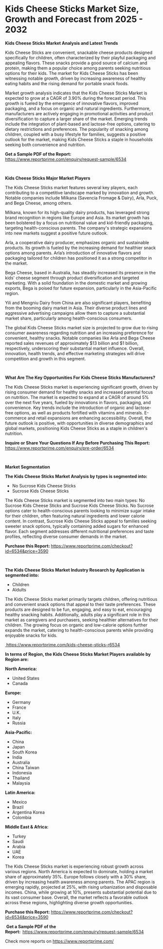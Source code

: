 <p><h1>Kids Cheese Sticks Market Size, Growth and Forecast from 2025 - 2032</h1></p><p><strong>Kids Cheese Sticks Market Analysis and Latest Trends</strong></p>
<p><p>Kids Cheese Sticks are convenient, snackable cheese products designed specifically for children, often characterized by their playful packaging and appealing flavors. These snacks provide a good source of calcium and protein, making them a popular choice among parents seeking nutritious options for their kids. The market for Kids Cheese Sticks has been witnessing notable growth, driven by increasing awareness of healthy eating habits and the rising demand for portable snack foods.</p><p>Market growth analysis indicates that the Kids Cheese Sticks Market is expected to grow at a CAGR of 3.90% during the forecast period. This growth is fueled by the emergence of innovative flavors, improved packaging, and a focus on organic and natural ingredients. Furthermore, manufacturers are actively engaging in promotional activities and product diversification to capture a larger share of the market. Emerging trends include the integration of plant-based and lactose-free options, catering to dietary restrictions and preferences. The popularity of snacking among children, coupled with a busy lifestyle for families, suggests a positive outlook for the market, making Kids Cheese Sticks a staple in households seeking both convenience and nutrition.</p></p>
<p><strong>Get a Sample PDF of the Report:&nbsp;</strong> <a href="https://www.reportprime.com/enquiry/request-sample/6534?utm_campaign=2770&utm_medium=2&utm_source=Github&utm_content=ia&utm_term=19032025&utm_id=kids-cheese-sticks">https://www.reportprime.com/enquiry/request-sample/6534</a></p>
<p>&nbsp;</p>
<p><strong>Kids Cheese Sticks Major Market Players</strong></p>
<p><p>The Kids Cheese Sticks market features several key players, each contributing to a competitive landscape marked by innovation and growth. Notable companies include Milkana (Savencia Fromage & Dairy), Arla, Puck, and Bega Cheese, among others.</p><p>Milkana, known for its high-quality dairy products, has leveraged strong brand recognition in regions like Europe and Asia. Its market growth has been bolstered by a focus on nutritional value and kid-friendly packaging, targeting health-conscious parents. The company's strategic expansions into new markets suggest a positive future outlook.</p><p>Arla, a cooperative dairy producer, emphasizes organic and sustainable products. Its growth is fueled by the increasing demand for healthier snack options among parents. Arla’s introduction of innovative flavors and packaging tailored for children has positioned it as a strong competitor in the market.</p><p>Bega Cheese, based in Australia, has steadily increased its presence in the kids' cheese segment through product diversification and targeted marketing. With a solid foundation in the domestic market and growing exports, Bega is poised for future expansion, particularly in the Asia-Pacific region.</p><p>Yili and Mengniu Dairy from China are also significant players, benefiting from the booming dairy market in Asia. Their diverse product lines and aggressive advertising campaigns allow them to capture a substantial market share, particularly among health-conscious consumers.</p><p>The global Kids Cheese Sticks market size is projected to grow due to rising consumer awareness regarding nutrition and an increasing preference for convenient, healthy snacks. Notable companies like Arla and Bega Cheese reported sales revenues of approximately $13 billion and $1 billion, respectively, underscoring their substantial market influence. Overall, innovation, health trends, and effective marketing strategies will drive competition and growth in this segment.</p></p>
<p>&nbsp;</p>
<p><strong>What Are The Key Opportunities For Kids Cheese Sticks Manufacturers?</strong></p>
<p><p>The Kids Cheese Sticks market is experiencing significant growth, driven by rising consumer demand for healthy snacks and increased parental focus on nutrition. The market is expected to expand at a CAGR of around 5% over the next five years, fueled by innovations in flavors, packaging, and convenience. Key trends include the introduction of organic and lactose-free options, as well as products fortified with vitamins and minerals. E-commerce and retail expansions are enhancing accessibility. Overall, the future outlook is positive, with opportunities in diverse demographics and global markets, positioning Kids Cheese Sticks as a staple in children's nutrition.</p></p>
<p><strong>Inquire or Share Your Questions If Any Before Purchasing This Report:</strong> <a href="https://www.reportprime.com/enquiry/pre-order/6534?utm_campaign=2770&utm_medium=2&utm_source=Github&utm_content=ia&utm_term=19032025&utm_id=kids-cheese-sticks">https://www.reportprime.com/enquiry/pre-order/6534</a></p>
<p>&nbsp;</p>
<p><strong>Market Segmentation</strong></p>
<p><strong>The Kids Cheese Sticks Market Analysis by types is segmented into:</strong></p>
<p><ul><li>No Sucrose Kids Cheese Sticks</li><li>Sucrose Kids Cheese Sticks</li></ul></p>
<p><p>The Kids Cheese Sticks market is segmented into two main types: No Sucrose Kids Cheese Sticks and Sucrose Kids Cheese Sticks. No Sucrose options cater to health-conscious parents looking to minimize sugar intake for their children, often featuring natural ingredients and lower calorie content. In contrast, Sucrose Kids Cheese Sticks appeal to families seeking sweeter snack options, typically containing added sugars for enhanced flavor. Each segment addresses different nutritional preferences and taste profiles, reflecting diverse consumer demands in the market.</p></p>
<p><strong>Purchase this Report:&nbsp;</strong><a href="https://www.reportprime.com/checkout?id=6534&price=3590&utm_campaign=2770&utm_medium=2&utm_source=Github&utm_content=ia&utm_term=19032025&utm_id=kids-cheese-sticks">https://www.reportprime.com/checkout?id=6534&price=3590</a></p>
<p>&nbsp;</p>
<p><strong>The Kids Cheese Sticks Market Industry Research by Application is segmented into:</strong></p>
<p><ul><li>Children</li><li>Aldults</li></ul></p>
<p><p>The Kids Cheese Sticks market primarily targets children, offering nutritious and convenient snack options that appeal to their taste preferences. These products are designed to be fun, engaging, and easy to eat, encouraging healthy snacking habits. Additionally, adults play a significant role in this market as caregivers and purchasers, seeking healthier alternatives for their children. The growing focus on organic and low-calorie options further expands the market, catering to health-conscious parents while providing enjoyable snacks for kids.</p></p>
<p><a href="https://www.reportprime.com/kids-cheese-sticks-r6534?utm_campaign=2770&utm_medium=2&utm_source=Github&utm_content=ia&utm_term=19032025&utm_id=kids-cheese-sticks">&nbsp;https://www.reportprime.com/kids-cheese-sticks-r6534</a></p>
<p><strong>In terms of Region, the Kids Cheese Sticks Market Players available by Region are:</strong></p>
<p>
    <p> <strong> North America: </strong>
        <ul>
            <li>United States</li>
            <li>Canada</li>
        </ul>
        </p> 
    <p> <strong> Europe: </strong>
        <ul>
            <li>Germany</li>
            <li>France</li>
            <li>U.K.</li>
            <li>Italy</li>
            <li>Russia</li>
        </ul>
        </p> 
    <p> <strong> Asia-Pacific: </strong>
        <ul>
            <li>China</li>
            <li>Japan</li>
            <li>South Korea</li>
            <li>India</li>
            <li>Australia</li>
            <li>China Taiwan</li>
            <li>Indonesia</li>
            <li>Thailand</li>
            <li>Malaysia</li>
        </ul>
        </p> 
    <p> <strong> Latin America: </strong>
        <ul>
            <li>Mexico</li>
            <li>Brazil</li>
            <li>Argentina Korea</li>
            <li>Colombia</li>
        </ul>
        </p> 
    <p> <strong> Middle East & Africa: </strong>
        <ul>
            <li>Turkey</li>
            <li>Saudi</li>
            <li>Arabia</li>
            <li>UAE</li>
            <li>Korea</li>
        </ul>
    </p>
    </p>
<p><p>The Kids Cheese Sticks market is experiencing robust growth across various regions. North America is expected to dominate, holding a market share of approximately 35%. Europe follows closely with a 30% share, driven by increasing health awareness among parents. The APAC region is emerging rapidly, projected at 25%, with rising urbanization and disposable incomes. China, while growing at 10%, presents substantial potential due to its vast consumer base. Overall, the market reflects a favorable outlook across these regions, highlighting diverse growth opportunities.</p></p>
<p><strong>Purchase this Report: </strong><a href="https://www.reportprime.com/checkout?id=6534&price=3590&utm_campaign=2770&utm_medium=2&utm_source=Github&utm_content=ia&utm_term=19032025&utm_id=kids-cheese-sticks">https://www.reportprime.com/checkout?id=6534&price=3590</a></p>
<p>&nbsp;<strong>Get a Sample PDF of the Report:&nbsp;&nbsp;</strong><a href="https://www.reportprime.com/enquiry/request-sample/6534?utm_campaign=2770&utm_medium=2&utm_source=Github&utm_content=ia&utm_term=19032025&utm_id=kids-cheese-sticks">https://www.reportprime.com/enquiry/request-sample/6534</a></p>
<p><strong></strong></p>
<p>Check more reports on <a href="https://www.reportprime.com/?utm_campaign=2770&utm_medium=2&utm_source=Github&utm_content=ia&utm_term=19032025&utm_id=kids-cheese-sticks">https://www.reportprime.com/</a></p>